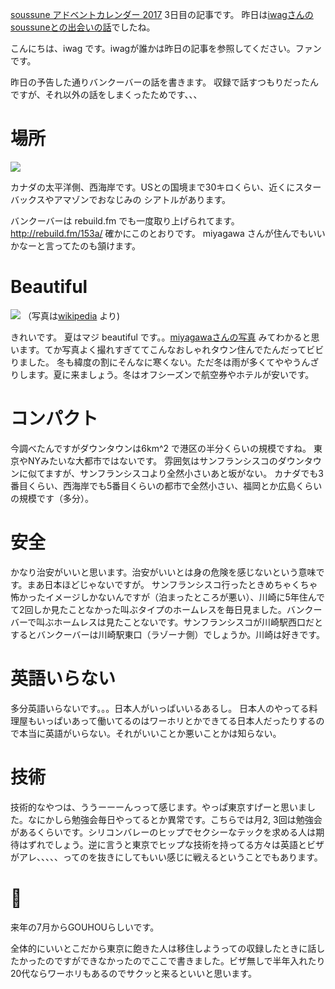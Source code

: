 [soussune アドベントカレンダー 2017](https://adventar.org/calendars/2410) 3日目の記事です。
昨日は[iwagさんのsoussuneとの出会いの話](https://iwag.github.io/mydoc/advent)でしたね。

こんにちは、iwag です。iwagが誰かは昨日の記事を参照してください。ファンです。 

昨日の予告した通りバンクーバーの話を書きます。
収録で話すつもりだったんですが、それ以外の話をしまくったためです、、、

# 場所
![](https://i.gyazo.com/6fce32d0b08068d2a4cf43c94e48eb2a.png)

カナダの太平洋側、西海岸です。USとの国境まで30キロくらい、近くにスターバックスやアマゾンでおなじみの シアトルがあります。

バンクーバーは rebuild.fm でも一度取り上げられてます。
http://rebuild.fm/153a/ 確かにこのとおりです。
miyagawa さんが住んでもいいかなーと言ってたのも頷けます。

# Beautiful
![](https://upload.wikimedia.org/wikipedia/commons/thumb/1/13/Vancouver_ib.jpg/640px-Vancouver_ib.jpg) （写真は[wikipedia](https://commons.wikimedia.org/wiki/File:Vancouver_ib.jpg) より)

きれいです。 夏はマジ beautiful です。。[miyagawaさんの写真](https://www.flickr.com/photos/bulknews/sets/72157646041152440) みてわかると思います。てか写真よく撮れすぎててこんなおしゃれタウン住んでたんだってビビりました。
冬も緯度の割にそんなに寒くない。ただ冬は雨が多くてややうんざりします。夏に来ましょう。冬はオフシーズンで航空券やホテルが安いです。

# コンパクト
今調べたんですがダウンタウンは6km^2 で港区の半分くらいの規模ですね。
東京やNYみたいな大都市ではないです。
雰囲気はサンフランシスコのダウンタウンに似てますが、サンフランシスコより全然小さいあと坂がない。
カナダでも3番目くらい、西海岸でも5番目くらいの都市で全然小さい、福岡とか広島くらいの規模です（多分）。

# 安全
かなり治安がいいと思います。治安がいいとは身の危険を感じないという意味です。まあ日本ほどじゃないですが。
サンフランシスコ行ったときめちゃくちゃ怖かったイメージしかないんですが（泊まったところが悪い）、川崎に5年住んでて2回しか見たことなかった叫ぶタイプのホームレスを毎日見ました。バンクーバーで叫ぶホームレスは見たことないです。サンフランシスコが川崎駅西口だとするとバンクーバーは川崎駅東口（ラゾーナ側）でしょうか。川崎は好きです。

# 英語いらない
多分英語いらないです。。。日本人がいっぱいいるあるし。
日本人のやってる料理屋もいっぱいあって働いてるのはワーホリとかできてる日本人だったりするので本当に英語がいらない。それがいいことか悪いことかは知らない。

# 技術
技術的なやつは、ううーーーんっって感じます。やっぱ東京すげーと思いました。なにかしら勉強会毎日やってるとか異常です。こちらでは月2, 3回は勉強会があるくらいです。シリコンバレーのヒップでセクシーなテックを求める人は期待はずれでしょう。逆に言うと東京でヒップな技術を持ってる方々は英語とビザがアレ、、、、、ってのを抜きにしてもいい感じに戦えるということでもあります。

# 🌿
来年の7月からGOUHOUらしいです。

全体的にいいとこだから東京に飽きた人は移住しようっての収録したときに話したかったのですができなかったのでここで書きました。ビザ無しで半年入れたり20代ならワーホリもあるのでサクッと来るといいと思います。
